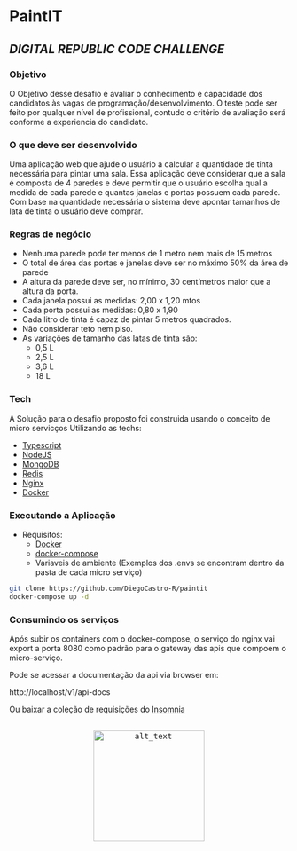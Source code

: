 # PaintIT

## _DIGITAL REPUBLIC CODE CHALLENGE_

### Objetivo

O Objetivo desse desafio é avaliar o conhecimento e capacidade dos candidatos às vagas de programação/desenvolvimento. O teste pode ser feito por qualquer nível de profissional, contudo o critério de avaliação será conforme a experiencia do candidato.

### O que deve ser desenvolvido

Uma aplicação web que ajude o usuário a calcular a quantidade de tinta necessária para pintar uma sala. Essa aplicação deve considerar que a sala é composta de 4 paredes e deve permitir que o usuário escolha qual a medida de cada parede e quantas janelas e portas possuem cada parede. Com base na quantidade necessária o sistema deve apontar tamanhos de lata de tinta o usuário deve comprar.

### Regras de negócio

- Nenhuma parede pode ter menos de 1 metro nem mais de 15 metros
- O total de área das portas e janelas deve ser no máximo 50% da área de parede
- A altura da parede deve ser, no mínimo, 30 centímetros maior que a altura da porta.
- Cada janela possui as medidas: 2,00 x 1,20 mtos
- Cada porta possui as medidas: 0,80 x 1,90
- Cada litro de tinta é capaz de pintar 5 metros quadrados.
- Não considerar teto nem piso.
- As variações de tamanho das latas de tinta são:
  - 0,5 L
  - 2,5 L
  - 3,6 L
  - 18 L

### Tech

A Solução para o desafio proposto foi construida usando o conceito de micro servicços
Utilizando as techs:

- [Typescript](https://www.typescriptlang.org/)
- [NodeJS](https://nodejs.org/)
- [MongoDB](https://www.mongodb.com/pt-br)
- [Redis](https://redis.io/)
- [Nginx](https://www.nginx.com/)
- [Docker](https://www.docker.com/)

### Executando a Aplicação

- Requisitos:
  - [Docker](https://www.docker.com/)
  - [docker-compose](https://docs.docker.com/compose/)
  - Variaveis de ambiente (Exemplos dos .envs se encontram dentro da pasta de cada micro serviço)

```sh
git clone https://github.com/DiegoCastro-R/paintit
docker-compose up -d
```

### Consumindo os serviços

Após subir os containers com o docker-compose, o serviço do nginx vai export a porta 8080 como padrão para o gateway das apis que compoem o micro-serviço.

Pode se acessar a documentação da api via browser em:

http://localhost/v1/api-docs

Ou baixar a coleção de requisições do [Insomnia](https://insomnia.rest/) <pre align="center"> [ <img alt="alt_text" width="200px" src="https://cdn-images-1.medium.com/max/800/0*XIdHTmnzm9H2t7vl.png" />](https://raw.githubusercontent.com/DiegoCastro-R/paintit/master/PaintIT_Insomnia_Rest.json?token=AOTAZRS2MISZ2WZAL6OZRZLBPCMDG)
